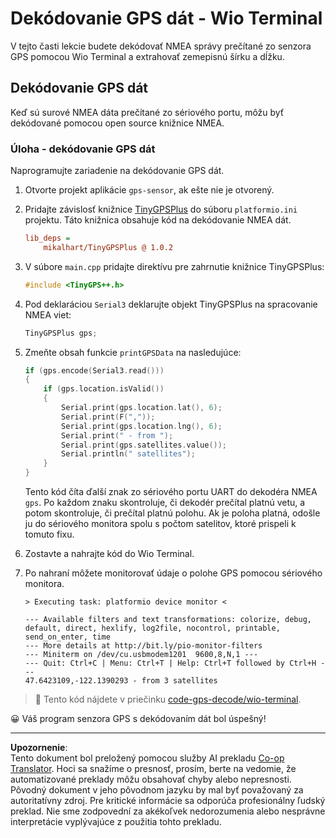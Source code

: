 <!--
CO_OP_TRANSLATOR_METADATA:
{
  "original_hash": "fbbcf96a9b63ccd661db98bbf854bb06",
  "translation_date": "2025-08-28T09:37:34+00:00",
  "source_file": "3-transport/lessons/1-location-tracking/wio-terminal-gps-decode.md",
  "language_code": "sk"
}
-->
# Dekódovanie GPS dát - Wio Terminal

V tejto časti lekcie budete dekódovať NMEA správy prečítané zo senzora GPS pomocou Wio Terminal a extrahovať zemepisnú šírku a dĺžku.

## Dekódovanie GPS dát

Keď sú surové NMEA dáta prečítané zo sériového portu, môžu byť dekódované pomocou open source knižnice NMEA.

### Úloha - dekódovanie GPS dát

Naprogramujte zariadenie na dekódovanie GPS dát.

1. Otvorte projekt aplikácie `gps-sensor`, ak ešte nie je otvorený.

1. Pridajte závislosť knižnice [TinyGPSPlus](https://github.com/mikalhart/TinyGPSPlus) do súboru `platformio.ini` projektu. Táto knižnica obsahuje kód na dekódovanie NMEA dát.

    ```ini
    lib_deps =
        mikalhart/TinyGPSPlus @ 1.0.2
    ```

1. V súbore `main.cpp` pridajte direktívu pre zahrnutie knižnice TinyGPSPlus:

    ```cpp
    #include <TinyGPS++.h>
    ```

1. Pod deklaráciou `Serial3` deklarujte objekt TinyGPSPlus na spracovanie NMEA viet:

    ```cpp
    TinyGPSPlus gps;
    ```

1. Zmeňte obsah funkcie `printGPSData` na nasledujúce:

    ```cpp
    if (gps.encode(Serial3.read()))
    {
        if (gps.location.isValid())
        {
            Serial.print(gps.location.lat(), 6);
            Serial.print(F(","));
            Serial.print(gps.location.lng(), 6);
            Serial.print(" - from ");
            Serial.print(gps.satellites.value());
            Serial.println(" satellites");
        }
    }
    ```

    Tento kód číta ďalší znak zo sériového portu UART do dekodéra NMEA `gps`. Po každom znaku skontroluje, či dekodér prečítal platnú vetu, a potom skontroluje, či prečítal platnú polohu. Ak je poloha platná, odošle ju do sériového monitora spolu s počtom satelitov, ktoré prispeli k tomuto fixu.

1. Zostavte a nahrajte kód do Wio Terminal.

1. Po nahraní môžete monitorovať údaje o polohe GPS pomocou sériového monitora.

    ```output
    > Executing task: platformio device monitor <
    
    --- Available filters and text transformations: colorize, debug, default, direct, hexlify, log2file, nocontrol, printable, send_on_enter, time
    --- More details at http://bit.ly/pio-monitor-filters
    --- Miniterm on /dev/cu.usbmodem1201  9600,8,N,1 ---
    --- Quit: Ctrl+C | Menu: Ctrl+T | Help: Ctrl+T followed by Ctrl+H ---
    47.6423109,-122.1390293 - from 3 satellites
    ```

> 💁 Tento kód nájdete v priečinku [code-gps-decode/wio-terminal](../../../../../3-transport/lessons/1-location-tracking/code-gps-decode/wio-terminal).

😀 Váš program senzora GPS s dekódovaním dát bol úspešný!

---

**Upozornenie**:  
Tento dokument bol preložený pomocou služby AI prekladu [Co-op Translator](https://github.com/Azure/co-op-translator). Hoci sa snažíme o presnosť, prosím, berte na vedomie, že automatizované preklady môžu obsahovať chyby alebo nepresnosti. Pôvodný dokument v jeho pôvodnom jazyku by mal byť považovaný za autoritatívny zdroj. Pre kritické informácie sa odporúča profesionálny ľudský preklad. Nie sme zodpovední za akékoľvek nedorozumenia alebo nesprávne interpretácie vyplývajúce z použitia tohto prekladu.